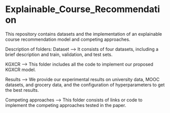 # Explainable_Course_Recommendation
This repository contains datasets and the implementation of an explainable course recommendation model and competing approaches. 

Description of folders:
Dataset --> It consists of four datasets, including a brief description and train, validation, and test sets.

KGXCR --> This folder includes all the code to implement our proposed KGXCR model. 

Results --> We provide our experimental results on university data, MOOC datasets, and grocery data, and the configuration of hyperparameters to get the best results.

Competing approaches --> This folder consists of links or code to implement the competing approaches tested in the paper. 
